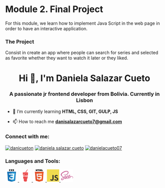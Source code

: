 <h1>Module 2. Final Project</h1>

<p>For this module, we learn how to implement Java Script in the web page in order to have an interactive application.</p>

<h3>The Project</h3>
<p>Consist in create an app where people can search for series and selected as favorite whether they want to watch it later or they liked. 
</p>

<h1 align="center">Hi 👋, I'm Daniela Salazar Cueto</h1>
<h3 align="center">A passionate jr frontend developer from Bolivia. Currently in Lisbon</h3>

- 🌱 I’m currently learning **HTML, CSS, GIT, GULP, JS**

- 📫 How to reach me **danisalazarcueto7@gmail.com**

<h3 align="left">Connect with me:</h3>
<p align="left">
<a href="https://twitter.com/danicueton" target="blank"><img align="center" src="https://raw.githubusercontent.com/rahuldkjain/github-profile-readme-generator/master/src/images/icons/Social/twitter.svg" alt="danicueton" height="30" width="40" /></a>
<a href="https://linkedin.com/in/daniela salazar cueto" target="blank"><img align="center" src="https://raw.githubusercontent.com/rahuldkjain/github-profile-readme-generator/master/src/images/icons/Social/linked-in-alt.svg" alt="daniela salazar cueto" height="30" width="40" /></a>
<a href="https://instagram.com/danielacueto07" target="blank"><img align="center" src="https://raw.githubusercontent.com/rahuldkjain/github-profile-readme-generator/master/src/images/icons/Social/instagram.svg" alt="danielacueto07" height="30" width="40" /></a>
</p>

<h3 align="left">Languages and Tools:</h3>
<p align="left"> <a href="https://www.w3schools.com/css/" target="_blank"> <img src="https://raw.githubusercontent.com/devicons/devicon/master/icons/css3/css3-original-wordmark.svg" alt="css3" width="40" height="40"/> </a> <a href="https://gulpjs.com" target="_blank"> <img src="https://raw.githubusercontent.com/devicons/devicon/master/icons/gulp/gulp-plain.svg" alt="gulp" width="40" height="40"/> </a> <a href="https://www.w3.org/html/" target="_blank"> <img src="https://raw.githubusercontent.com/devicons/devicon/master/icons/html5/html5-original-wordmark.svg" alt="html5" width="40" height="40"/> </a> <a href="https://developer.mozilla.org/en-US/docs/Web/JavaScript" target="_blank"> <img src="https://raw.githubusercontent.com/devicons/devicon/master/icons/javascript/javascript-original.svg" alt="javascript" width="40" height="40"/> </a> <a href="https://sass-lang.com" target="_blank"> <img src="https://raw.githubusercontent.com/devicons/devicon/master/icons/sass/sass-original.svg" alt="sass" width="40" height="40"/> </a> </p>
